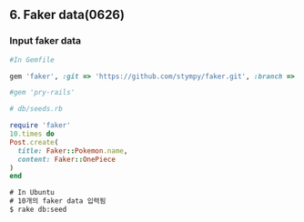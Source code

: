 ## 6. Faker data(0626)

###  Input faker data

```ruby
#In Gemfile

gem 'faker', :git => 'https://github.com/stympy/faker.git', :branch => 'master' ###facker data 만들어주는 gem

#gem 'pry-rails'
```

```ruby
# db/seeds.rb

require 'faker'
10.times do
Post.create(
  title: Faker::Pokemon.name,
  content: Faker::OnePiece
)
end
```

```cmd
# In Ubuntu
# 10개의 faker data 입력됨
$ rake db:seed
```



